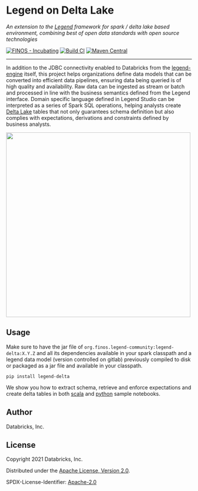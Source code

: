 # Legend on Delta Lake

*An extension to the [Legend](https://legend.finos.org/) framework for spark / delta lake based environment, combining
best of open data standards with open source technologies*

[![FINOS - Incubating](https://cdn.jsdelivr.net/gh/finos/contrib-toolbox@master/images/badge-incubating.svg)](https://finosfoundation.atlassian.net/wiki/display/FINOS/Incubating)
[![Build CI](https://github.com/finos/legend-engine/workflows/Build%20CI/badge.svg)]()
[![Maven Central](https://img.shields.io/maven-central/v/org.finos.legend-community/legend-delta.svg)](http://search.maven.org/#search%7Cga%7C1%7Ca%3A%22legend-delta)

___

In addition to the JDBC connectivity enabled to Databricks from the 
[legend-engine](https://github.com/finos/legend-engine/tree/master/docs/databricks) itself, this project helps 
organizations define data models that can be converted into efficient data pipelines, ensuring data being queried
is of high quality and availability. Raw data can be ingested as stream or batch and processed in line with the 
business semantics defined from the Legend interface. Domain specific language defined in Legend Studio can be 
interpreted as a series of Spark SQL operations, helping analysts create [Delta Lake](https://delta.io/) tables that 
not only guarantees schema definition but also complies with expectations, derivations and constraints defined by 
business analysts.

<img src="https://github.com/finos/legend-delta/blob/main/images/legend-delta-workflow.png?raw=true" width="500">

## Usage

Make sure to have the jar file of `org.finos.legend-community:legend-delta:X.Y.Z` and all its dependencies available in 
your spark classpath and a legend data model (version controlled on gitlab) previously compiled to disk or packaged 
as a jar file and available in your classpath. 

```shell
pip install legend-delta
```

We show you how to extract schema, retrieve and enforce expectations and create delta tables in both
[scala](https://github.com/finos/legend-delta/blob/main/databricks-scala.ipynb) and 
[python](https://github.com/finos/legend-delta/blob/main/databricks-python.ipynb) sample notebooks.

## Author

Databricks, Inc.

## License

Copyright 2021 Databricks, Inc.

Distributed under the [Apache License, Version 2.0](http://www.apache.org/licenses/LICENSE-2.0).

SPDX-License-Identifier: [Apache-2.0](https://spdx.org/licenses/Apache-2.0)
